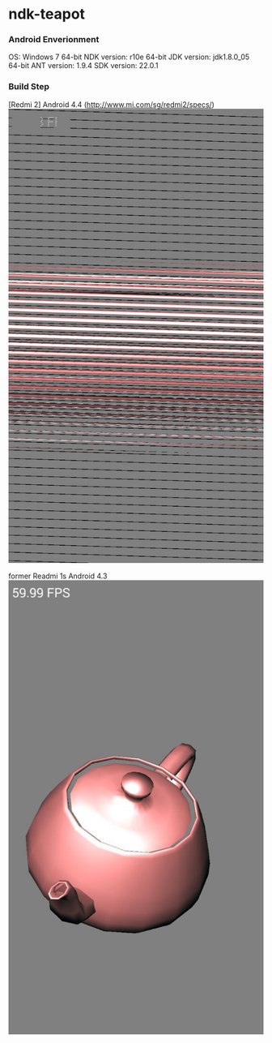 # ndk-teapot

### Android Enverionment
OS: Windows 7 64-bit
NDK version:  r10e 64-bit
JDK version:  jdk1.8.0_05 64-bit
ANT version: 1.9.4
SDK version:  22.0.1

### Build Step


[Redmi 2] Android 4.4 (http://www.mi.com/sg/redmi2/specs/)
![Teapot run on Redmi 2](/images/teapot-redmi2.jpg)

former Readmi 1s Android 4.3
![Teapot run on Redmi 1S](/images/teapot-redmi1s.jpg)
